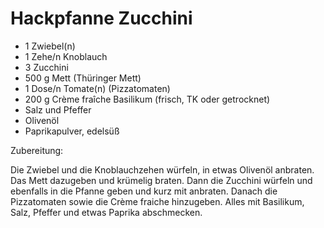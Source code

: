 # Hackpfanne Zucchini

* 1 Zwiebel(n)
* 1 Zehe/n Knoblauch
* 3 Zucchini
* 500 g Mett (Thüringer Mett)
* 1 Dose/n Tomate(n) (Pizzatomaten)
* 200 g Crème fraîche Basilikum (frisch, TK oder getrocknet)
* Salz und Pfeffer
* Olivenöl
* Paprikapulver, edelsüß

Zubereitung:

Die Zwiebel und die Knoblauchzehen würfeln, in etwas Olivenöl anbraten. Das
Mett dazugeben und krümelig braten. Dann die Zucchini würfeln und ebenfalls in
die Pfanne geben und kurz mit anbraten. Danach die Pizzatomaten sowie die Crème
fraiche hinzugeben. Alles mit Basilikum, Salz, Pfeffer und etwas Paprika
abschmecken.
